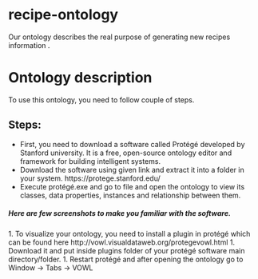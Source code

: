# recipe-ontology
Our ontology describes the real purpose of generating new recipes information .
<h1>Ontology description</h1>
To use this ontology, you need to follow couple of steps.
<h2>Steps:</h2>
<ul>
  <li> First, you need to download a software called Protégé developed by Stanford university. It is a free, open-source ontology editor and framework for building intelligent systems.</li>
   <li>Download the software using given link and extract it into a folder in your system.
https://protege.stanford.edu/ </li>
   <li> 	Execute protégé.exe and go to file and open the ontology to view its classes, data properties, instances and relationship between them.</li>

 </ul>


<h5>Here are few screenshots to make you familiar with the software.</h5>
1. To visualize your ontology, you need to install a plugin in protégé which can be found here
http://vowl.visualdataweb.org/protegevowl.html
1. Download it and put inside plugins folder of your protégé software main directory/folder.
1. Restart protégé and after opening the ontology go to Window -> Tabs -> VOWL


